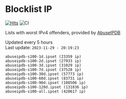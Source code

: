 # Blocklist IP

[![Hits](https://hits.seeyoufarm.com/api/count/incr/badge.svg?url=https%3A%2F%2Fgithub.com%2Fborestad%2Fblocklist-ip%2F&count_bg=%2379C83D&title_bg=%23555555&icon=&icon_color=%23E7E7E7&title=hits&edge_flat=false)](https://hits.seeyoufarm.com)  ![CI](https://img.shields.io/github/workflow/status/borestad/blocklist-ip/CI?style=flat-square)

Lists with worst IPv4 offenders, provided by [AbuseIPDB](https://www.abuseipdb.com/)

<!-- FOOTER-PLACEHOLDER -->
Updated every 5 hours<br>
Last update: `2023-11-29 - 20:19:23`
```
abuseipdb-s100-1d.ipset (23359 ip)
abuseipdb-s100-2d.ipset (27933 ip)
abuseipdb-s100-3d.ipset (31029 ip)
abuseipdb-s100-7d.ipset (37528 ip)
abuseipdb-s100-30d.ipset (57773 ip)
abuseipdb-s100-60d.ipset (83731 ip)
abuseipdb-s100-90d.ipset (108506 ip)
abuseipdb-s100-120d.ipset (131836 ip)
abuseipdb-s100-all.ipset (420617 ip)
```
